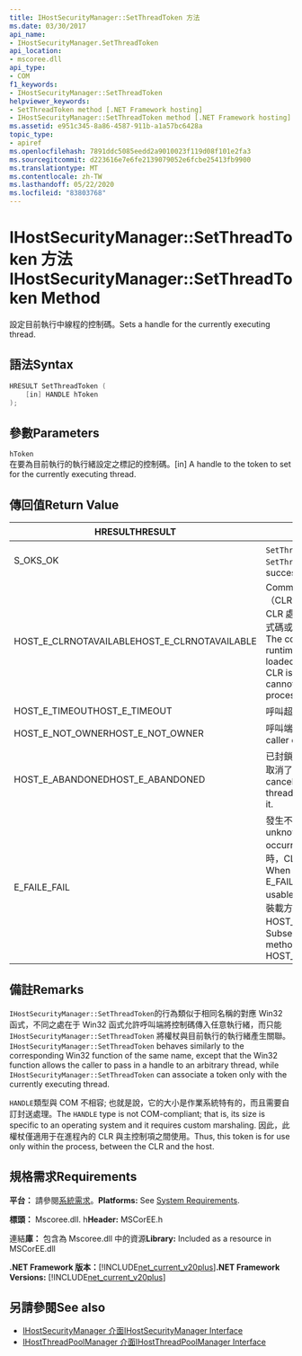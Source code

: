 ```yaml
---
title: IHostSecurityManager::SetThreadToken 方法
ms.date: 03/30/2017
api_name:
- IHostSecurityManager.SetThreadToken
api_location:
- mscoree.dll
api_type:
- COM
f1_keywords:
- IHostSecurityManager::SetThreadToken
helpviewer_keywords:
- SetThreadToken method [.NET Framework hosting]
- IHostSecurityManager::SetThreadToken method [.NET Framework hosting]
ms.assetid: e951c345-8a86-4587-911b-a1a57bc6428a
topic_type:
- apiref
ms.openlocfilehash: 7891ddc5085eedd2a9010023f119d08f101e2fa3
ms.sourcegitcommit: d223616e7e6fe2139079052e6fcbe25413fb9900
ms.translationtype: MT
ms.contentlocale: zh-TW
ms.lasthandoff: 05/22/2020
ms.locfileid: "83803768"
---
```

# <a name="ihostsecuritymanagersetthreadtoken-method"></a><span data-ttu-id="7e2f2-102">IHostSecurityManager::SetThreadToken 方法</span><span class="sxs-lookup"><span data-stu-id="7e2f2-102">IHostSecurityManager::SetThreadToken Method</span></span>
<span data-ttu-id="7e2f2-103">設定目前執行中線程的控制碼。</span><span class="sxs-lookup"><span data-stu-id="7e2f2-103">Sets a handle for the currently executing thread.</span></span>  
  
## <a name="syntax"></a><span data-ttu-id="7e2f2-104">語法</span><span class="sxs-lookup"><span data-stu-id="7e2f2-104">Syntax</span></span>  
  
```cpp  
HRESULT SetThreadToken (  
    [in] HANDLE hToken  
);  
```  
  
## <a name="parameters"></a><span data-ttu-id="7e2f2-105">參數</span><span class="sxs-lookup"><span data-stu-id="7e2f2-105">Parameters</span></span>  
 `hToken`  
 <span data-ttu-id="7e2f2-106">在要為目前執行的執行緒設定之標記的控制碼。</span><span class="sxs-lookup"><span data-stu-id="7e2f2-106">[in] A handle to the token to set for the currently executing thread.</span></span>  
  
## <a name="return-value"></a><span data-ttu-id="7e2f2-107">傳回值</span><span class="sxs-lookup"><span data-stu-id="7e2f2-107">Return Value</span></span>  
  
|<span data-ttu-id="7e2f2-108">HRESULT</span><span class="sxs-lookup"><span data-stu-id="7e2f2-108">HRESULT</span></span>|<span data-ttu-id="7e2f2-109">描述</span><span class="sxs-lookup"><span data-stu-id="7e2f2-109">Description</span></span>|  
|-------------|-----------------|  
|<span data-ttu-id="7e2f2-110">S_OK</span><span class="sxs-lookup"><span data-stu-id="7e2f2-110">S_OK</span></span>|<span data-ttu-id="7e2f2-111">`SetThreadToken`已成功傳回。</span><span class="sxs-lookup"><span data-stu-id="7e2f2-111">`SetThreadToken` returned successfully.</span></span>|  
|<span data-ttu-id="7e2f2-112">HOST_E_CLRNOTAVAILABLE</span><span class="sxs-lookup"><span data-stu-id="7e2f2-112">HOST_E_CLRNOTAVAILABLE</span></span>|<span data-ttu-id="7e2f2-113">Common language runtime （CLR）尚未載入進程中，或 CLR 處於無法執行 managed 程式碼或成功處理呼叫的狀態。</span><span class="sxs-lookup"><span data-stu-id="7e2f2-113">The common language runtime (CLR) has not been loaded into a process, or the CLR is in a state in which it cannot run managed code or process the call successfully.</span></span>|  
|<span data-ttu-id="7e2f2-114">HOST_E_TIMEOUT</span><span class="sxs-lookup"><span data-stu-id="7e2f2-114">HOST_E_TIMEOUT</span></span>|<span data-ttu-id="7e2f2-115">呼叫超時。</span><span class="sxs-lookup"><span data-stu-id="7e2f2-115">The call timed out.</span></span>|  
|<span data-ttu-id="7e2f2-116">HOST_E_NOT_OWNER</span><span class="sxs-lookup"><span data-stu-id="7e2f2-116">HOST_E_NOT_OWNER</span></span>|<span data-ttu-id="7e2f2-117">呼叫端沒有擁有鎖定。</span><span class="sxs-lookup"><span data-stu-id="7e2f2-117">The caller does not own the lock.</span></span>|  
|<span data-ttu-id="7e2f2-118">HOST_E_ABANDONED</span><span class="sxs-lookup"><span data-stu-id="7e2f2-118">HOST_E_ABANDONED</span></span>|<span data-ttu-id="7e2f2-119">已封鎖的執行緒或光纖在等候時取消了事件。</span><span class="sxs-lookup"><span data-stu-id="7e2f2-119">An event was canceled while a blocked thread or fiber was waiting on it.</span></span>|  
|<span data-ttu-id="7e2f2-120">E_FAIL</span><span class="sxs-lookup"><span data-stu-id="7e2f2-120">E_FAIL</span></span>|<span data-ttu-id="7e2f2-121">發生不明的嚴重失敗。</span><span class="sxs-lookup"><span data-stu-id="7e2f2-121">An unknown catastrophic failure occurred.</span></span> <span data-ttu-id="7e2f2-122">當方法傳回 E_FAIL 時，CLR 就無法在進程內使用。</span><span class="sxs-lookup"><span data-stu-id="7e2f2-122">When a method returns E_FAIL, the CLR is no longer usable within the process.</span></span> <span data-ttu-id="7e2f2-123">對裝載方法的後續呼叫會傳回 HOST_E_CLRNOTAVAILABLE。</span><span class="sxs-lookup"><span data-stu-id="7e2f2-123">Subsequent calls to hosting methods return HOST_E_CLRNOTAVAILABLE.</span></span>|  
  
## <a name="remarks"></a><span data-ttu-id="7e2f2-124">備註</span><span class="sxs-lookup"><span data-stu-id="7e2f2-124">Remarks</span></span>  
 <span data-ttu-id="7e2f2-125">`IHostSecurityManager::SetThreadToken`的行為類似于相同名稱的對應 Win32 函式，不同之處在于 Win32 函式允許呼叫端將控制碼傳入任意執行緒，而只能 `IHostSecurityManager::SetThreadToken` 將權杖與目前執行的執行緒產生關聯。</span><span class="sxs-lookup"><span data-stu-id="7e2f2-125">`IHostSecurityManager::SetThreadToken` behaves similarly to the corresponding Win32 function of the same name, except that the Win32 function allows the caller to pass in a handle to an arbitrary thread, while `IHostSecurityManager::SetThreadToken` can associate a token only with the currently executing thread.</span></span>  
  
 <span data-ttu-id="7e2f2-126">`HANDLE`類型與 COM 不相容; 也就是說，它的大小是作業系統特有的，而且需要自訂封送處理。</span><span class="sxs-lookup"><span data-stu-id="7e2f2-126">The `HANDLE` type is not COM-compliant; that is, its size is specific to an operating system and it requires custom marshaling.</span></span> <span data-ttu-id="7e2f2-127">因此，此權杖僅適用于在進程內的 CLR 與主控制項之間使用。</span><span class="sxs-lookup"><span data-stu-id="7e2f2-127">Thus, this token is for use only within the process, between the CLR and the host.</span></span>  
  
## <a name="requirements"></a><span data-ttu-id="7e2f2-128">規格需求</span><span class="sxs-lookup"><span data-stu-id="7e2f2-128">Requirements</span></span>  
 <span data-ttu-id="7e2f2-129">**平台：** 請參閱[系統需求](../../get-started/system-requirements.md)。</span><span class="sxs-lookup"><span data-stu-id="7e2f2-129">**Platforms:** See [System Requirements](../../get-started/system-requirements.md).</span></span>  
  
 <span data-ttu-id="7e2f2-130">**標頭：** Mscoree.dll. h</span><span class="sxs-lookup"><span data-stu-id="7e2f2-130">**Header:** MSCorEE.h</span></span>  
  
 <span data-ttu-id="7e2f2-131">連結**庫：** 包含為 Mscoree.dll 中的資源</span><span class="sxs-lookup"><span data-stu-id="7e2f2-131">**Library:** Included as a resource in MSCorEE.dll</span></span>  
  
 <span data-ttu-id="7e2f2-132">**.NET Framework 版本：**[!INCLUDE[net_current_v20plus](../../../../includes/net-current-v20plus-md.md)]</span><span class="sxs-lookup"><span data-stu-id="7e2f2-132">**.NET Framework Versions:** [!INCLUDE[net_current_v20plus](../../../../includes/net-current-v20plus-md.md)]</span></span>  
  
## <a name="see-also"></a><span data-ttu-id="7e2f2-133">另請參閱</span><span class="sxs-lookup"><span data-stu-id="7e2f2-133">See also</span></span>

- [<span data-ttu-id="7e2f2-134">IHostSecurityManager 介面</span><span class="sxs-lookup"><span data-stu-id="7e2f2-134">IHostSecurityManager Interface</span></span>](ihostsecuritymanager-interface.md)
- [<span data-ttu-id="7e2f2-135">IHostThreadPoolManager 介面</span><span class="sxs-lookup"><span data-stu-id="7e2f2-135">IHostThreadPoolManager Interface</span></span>](ihostthreadpoolmanager-interface.md)
